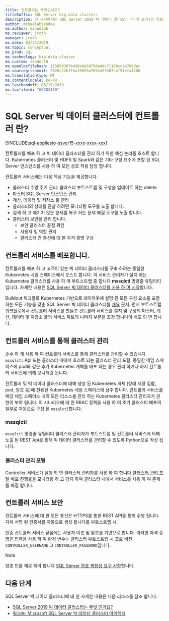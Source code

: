 ```yaml
---
title: 컨트롤러는 무엇입니까?
titleSuffix: SQL Server big data clusters
description: 이 문서에서는 SQL Server 2019 빅 데이터 클러스터 (미리 보기)의 컨트롤러를 설명 합니다.
author: mihaelablendea
ms.author: mihaelab
ms.reviewer: jroth
manager: jroth
ms.date: 04/23/2019
ms.topic: conceptual
ms.prod: sql
ms.technology: big-data-cluster
ms.custom: seodec18
ms.openlocfilehash: 115809307b430a9e5079de4db71180cca4766dac
ms.sourcegitcommit: 3026c22b7fba19059a769ea5f367c4f51efaf286
ms.translationtype: MT
ms.contentlocale: ko-KR
ms.lasthandoff: 06/15/2019
ms.locfileid: "66783169"
---
```

# <a name="what-is-the-controller-on-a-sql-server-big-data-cluster"></a>SQL Server 빅 데이터 클러스터에 컨트롤러 란?

[!INCLUDE[tsql-appliesto-ssver15-xxxx-xxxx-xxx](../includes/tsql-appliesto-ssver15-xxxx-xxxx-xxx.md)]

컨트롤러를 배포 하 고 빅 데이터 클러스터를 관리 하기 위한 핵심 논리를 호스트 합니다. Kubernetes 클러스터 및 HDFS 및 Spark와 같은 기타 구성 요소에 포함 된 SQL Server 인스턴스를 사용 하 여 모든 상호 작용 담당 합니다.

컨트롤러 서비스에는 다음 핵심 기능을 제공합니다.

- 클러스터 수명 주기 관리: 클러스터 부트스트랩 및 구성을 업데이트 하는 delete
- 마스터 SQL Server 인스턴스 관리
- 계산, 데이터 및 저장소 풀 관리
- 클러스터의 상태를 관찰 하려면 모니터링 도구를 노출 합니다.
- 검색 하 고 예기치 않은 문제를 복구 하는 문제 해결 도구를 노출 합니다.
- 클러스터 보안을 관리 합니다.
  - 보안 클러스터 끝점 확인
  - 사용자 및 역할 관리
  - 클러스터 간 통신에 대 한 자격 증명 구성

## <a name="deploying-the-controller-service"></a>컨트롤러 서비스를 배포합니다.

컨트롤러를 배포 하 고 고객이 있는 빅 데이터 클러스터를 구축 하려는 동일한 Kubernetes 네임 스페이스에서 호스트 합니다. 이 서비스 관리자가 설치 하는 Kubernetes 클러스터를 사용 하 여 부트스트랩 중 합니다 **mssqlctl** 명령줄 유틸리티입니다. 자세한 내용은 [SQL Server 빅 데이터 클러스터를 사용 하 여 시작](deploy-get-started.md)합니다.

Buildout 워크플로 Kubernetes 기반으로 레이아웃에 설명 된 모든 구성 요소를 포함 하는 모든 기능을 갖춘 SQL Server 빅 데이터 클러스터를 [개요](big-data-cluster-overview.md) 문서. 먼저 부트스트랩 워크플로에서 컨트롤러 서비스를 만들고 컨트롤러 서비스를 설치 및 구성의 마스터, 계산, 데이터 및 저장소 풀의 서비스 파트의 나머지 부분을 조정 합니다이 배포 되 면 합니다.

## <a name="managing-the-cluster-through-the-controller-service"></a>컨트롤러 서비스를 통해 클러스터 관리

순수 하 게 사용 하 여 컨트롤러 서비스를 통해 클러스터를 관리할 수 있습니다 `mssqlctl` Api 또는 클러스터 내에서 호스트 되는 클러스터 관리 포털. 동일한 네임 스페이스에 pod와 같은 추가 Kubernetes 개체를 배포 하는 경우 관리 하거나 하지 컨트롤러 서비스에 의해 모니터링 됩니다.

컨트롤러 및 빅 데이터 클러스터에 대해 생성 된 Kubernetes 개체 (상태 저장 집합, pod, 암호 등)에 전용된 Kubernetes 네임 스페이스에 상주 합니다. 컨트롤러 서비스를 해당 네임 스페이스 내의 모든 리소스를 관리 하는 Kubernetes 클러스터 관리자가 권한이 부여 됩니다.  이 시나리오에 대 한 RBAC 정책을 사용 하 여 초기 클러스터 배포의 일부로 자동으로 구성 된 `mssqlctl`합니다. 

### <a name="mssqlctl"></a>mssqlctl

`mssqlctl` 명령줄 유틸리티 클러스터 관리자가 부트스트랩 및 컨트롤러 서비스에 의해 노출 된 REST Api를 통해 빅 데이터 클러스터를 관리할 수 있도록 Python으로 작성 됩니다.

### <a name="cluster-administration-portal"></a>클러스터 관리 포털

Controller 서비스가 실행 되 면 클러스터 관리자를 사용 하 여 합니다 [클러스터 관리 포털](cluster-admin-portal.md) 배포 진행률을 모니터링 하 고 감지 하며 클러스터 내에서 서비스를 사용 하 여 문제를 해결 합니다.

## <a name="controller-service-security"></a>컨트롤러 서비스 보안

컨트롤러 서비스에 대 한 모든 통신은 HTTPS를 통한 REST API를 통해 수행 됩니다. 자체 서명 된 인증서를 자동으로 생성 됩니다를 부트스트랩 시. 

인증 컨트롤러 서비스 끝점에는 사용자 이름 및 암호를 기반으로 합니다. 이러한 자격 증명은 입력을 사용 하 여 환경 변수는 클러스터 부트스트랩 시 프로 비전 `CONTROLLER_USERNAME` 고 `CONTROLLER_PASSWORD`입니다.

> [!NOTE]
> 암호 인를 제공 해야 합니다 [SQL Server 암호 복잡성 요구 사항](https://docs.microsoft.com/sql/relational-databases/security/password-policy?view=sql-server-2017)합니다.

## <a name="next-steps"></a>다음 단계

SQL Server 빅 데이터 클러스터에 대 한 자세한 내용은 다음 리소스를 참조 합니다.

- [SQL Server 2019 빅 데이터 클러스터는 무엇 인가요?](big-data-cluster-overview.md)
- [워크숍: Microsoft SQL Server 빅 데이터 클러스터 아키텍처](https://github.com/Microsoft/sqlworkshops/tree/master/sqlserver2019bigdataclusters)

